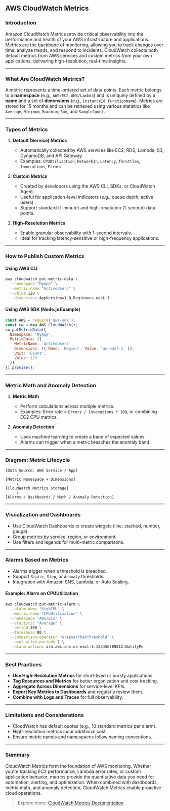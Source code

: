 ## AWS CloudWatch Metrics

### Introduction
Amazon CloudWatch Metrics provide critical observability into the performance and health of your AWS infrastructure and applications. Metrics are the backbone of monitoring, allowing you to track changes over time, analyze trends, and respond to incidents. CloudWatch collects both default metrics from AWS services and custom metrics from your own applications, delivering high-resolution, real-time insights.

---

### What Are CloudWatch Metrics?

A metric represents a time-ordered set of data points. Each metric belongs to a **namespace** (e.g., `AWS/EC2`, `AWS/Lambda`) and is uniquely defined by a **name** and a set of **dimensions** (e.g., `InstanceId`, `FunctionName`). Metrics are stored for 15 months and can be retrieved using various statistics like `Average`, `Minimum`, `Maximum`, `Sum`, and `SampleCount`.

---

### Types of Metrics

1. **Default (Service) Metrics**
   - Automatically collected by AWS services like EC2, RDS, Lambda, S3, DynamoDB, and API Gateway.
   - Examples: `CPUUtilization`, `NetworkIn`, `Latency`, `Throttles`, `Invocations`, `Errors`.

2. **Custom Metrics**
   - Created by developers using the AWS CLI, SDKs, or CloudWatch Agent.
   - Useful for application-level indicators (e.g., queue depth, active users).
   - Support standard (1-minute) and high-resolution (1-second) data points.

3. **High-Resolution Metrics**
   - Enable granular observability with 1-second intervals.
   - Ideal for tracking latency-sensitive or high-frequency applications.

---

### How to Publish Custom Metrics

#### Using AWS CLI
```bash
aws cloudwatch put-metric-data \
  --namespace "MyApp" \
  --metric-name "ActiveUsers" \
  --value 120 \
  --dimensions AppVersion=1.0,Region=us-east-1
```

#### Using AWS SDK (Node.js Example)
```javascript
const AWS = require('aws-sdk');
const cw = new AWS.CloudWatch();
cw.putMetricData({
  Namespace: 'MyApp',
  MetricData: [{
    MetricName: 'ActiveUsers',
    Dimensions: [{ Name: 'Region', Value: 'us-east-1' }],
    Unit: 'Count',
    Value: 120
  }]
}).promise();
```

---

### Metric Math and Anomaly Detection

1. **Metric Math**
   - Perform calculations across multiple metrics.
   - Examples: Error rate = `Errors / Invocations * 100`, or combining EC2 CPU metrics.

2. **Anomaly Detection**
   - Uses machine learning to create a band of expected values.
   - Alarms can trigger when a metric breaches the anomaly band.

---

### Diagram: Metric Lifecycle

```text
[Data Source: AWS Service / App]
     ↓
[Metric Namespace + Dimensions]
     ↓
[CloudWatch Metrics Storage]
     ↓
[Alarms / Dashboards / Math / Anomaly Detection]
```

---

### Visualization and Dashboards

- Use CloudWatch Dashboards to create widgets (line, stacked, number, gauge).
- Group metrics by service, region, or environment.
- Use filters and legends for multi-metric comparisons.

---

### Alarms Based on Metrics

- Alarms trigger when a threshold is breached.
- Support `Static`, `Step`, or `Anomaly` thresholds.
- Integration with Amazon SNS, Lambda, or Auto Scaling.

#### Example: Alarm on CPUUtilization
```bash
aws cloudwatch put-metric-alarm \
  --alarm-name "HighCPU" \
  --metric-name "CPUUtilization" \
  --namespace "AWS/EC2" \
  --statistic "Average" \
  --period 300 \
  --threshold 80 \
  --comparison-operator "GreaterThanThreshold" \
  --evaluation-periods 2 \
  --alarm-actions arn:aws:sns:us-east-1:123456789012:NotifyMe
```

---

### Best Practices

- **Use High-Resolution Metrics** for short-lived or bursty applications.
- **Tag Resources and Metrics** for better organization and cost tracking.
- **Aggregate Across Dimensions** for service-level KPIs.
- **Export Key Metrics to Dashboards** and regularly review them.
- **Combine with Logs and Traces** for full observability.

---

### Limitations and Considerations

- CloudWatch has default quotas (e.g., 10 standard metrics per alarm).
- High-resolution metrics incur additional cost.
- Ensure metric names and namespaces follow naming conventions.

---

### Summary
CloudWatch Metrics form the foundation of AWS monitoring. Whether you're tracking EC2 performance, Lambda error rates, or custom application behavior, metrics provide the quantitative data you need for automation, alerting, and optimization. When combined with dashboards, metric math, and anomaly detection, CloudWatch Metrics enable proactive cloud operations.

> Explore more: [CloudWatch Metrics Documentation](https://docs.aws.amazon.com/AmazonCloudWatch/latest/monitoring/working_with_metrics.html)